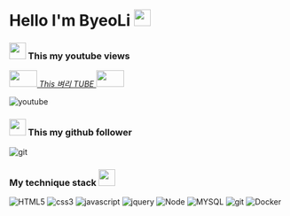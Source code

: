 <p>
  <h1>Hello I'm ByeoLi <img src="https://user-images.githubusercontent.com/99159418/234497303-71568c04-2d9e-4d9e-b7a1-9313871b9b7c.png" height="30px"/></h1>
</p>
<p>
  <h3><img src="https://user-images.githubusercontent.com/99159418/234497426-caabc891-b0d3-41f1-a722-e8cadd038665.png" width="30px" height="30px"/> This my youtube views</h3>
</p>
<a href="https://www.youtube.com/channel/UCX4Uca-WEkZY-ri8wwQaMHQ">
  <em>
    <img src="https://user-images.githubusercontent.com/99159418/234502446-005ede4a-6ce9-41b6-aa7f-a656e2bdc68c.png" width="50px" height="30px"/>
    This 벼리 TUBE
    <img src="https://user-images.githubusercontent.com/99159418/234502446-005ede4a-6ce9-41b6-aa7f-a656e2bdc68c.png" width="50px" height="30px"/>
  </em>
</a>

![youtube](https://img.shields.io/youtube/channel/views/UCX4Uca-WEkZY-ri8wwQaMHQ?label=ByeoLi&style=social)

<p>
  <h3><img src="https://user-images.githubusercontent.com/99159418/234497426-caabc891-b0d3-41f1-a722-e8cadd038665.png" width="30px" height="30px"/> This my github follower</h3>
</p>

![git](https://img.shields.io/github/followers/fallingstary?style=social)

<h3> My technique stack <img src="https://user-images.githubusercontent.com/99159418/234498833-68b8b27e-1c0e-45e3-b7f8-6bc4a5a0ae57.png" width="30px" height="30px"></h3>
  
![HTML5](https://img.shields.io/badge/HTML5-E34F26?style=for-the-badge&logo=HTML5&logoColor=white)
![css3](https://img.shields.io/badge/css3-3f51b5?style=for-the-badge&logo=css3&logoColor=ffffff)
![javascript](https://img.shields.io/badge/javascript-ffeb3b?style=for-the-badge&logo=javascript&logoColor=000000)
![jquery](https://img.shields.io/badge/jquery-1a78c2?style=for-the-badge&logo=jquery&logoColor=ffffff)
![Node](https://img.shields.io/badge/Nodejs-07ff45?style=for-the-badge&logo=Node.js&logoColor=ffffff)
![MYSQL](https://img.shields.io/badge/MYSQL-1a78c2?style=for-the-badge&logo=MYSQL&logoColor=ffffff)
![git](https://img.shields.io/badge/git-000000?style=for-the-badge&logo=git&logoColor=ffffff)
![Docker](https://img.shields.io/badge/Docker-46a2f1?style=for-the-badge&logo=docker&logoColor=ffffff)
